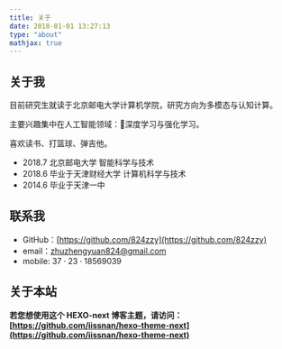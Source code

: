 ```yaml
---
title: 关于
date: 2018-01-01 13:27:13
type: "about"
mathjax: true
---
```



## 关于我
 
目前研究生就读于北京邮电大学计算机学院，研究方向为多模态与认知计算。

主要兴趣集中在人工智能领域：深度学习与强化学习。

喜欢读书、打篮球、弹吉他。



* 2018.7 北京邮电大学 智能科学与技术
* 2018.6 毕业于天津财经大学 计算机科学与技术
* 2014.6 毕业于天津一中

## 联系我

* GitHub：[https://github.com/824zzy](https://github.com/824zzy)
* email：zhuzhengyuan824@gmail.com
* mobile:  $37\cdot 23 \cdot 18569039$


## 关于本站

**若您想使用这个 HEXO-next 博客主题，请访问：[https://github.com/iissnan/hexo-theme-next](https://github.com/iissnan/hexo-theme-next)**